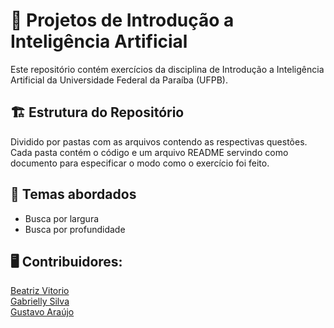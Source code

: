 # 🤖 Projetos de Introdução a Inteligência Artificial
Este repositório contém exercícios da disciplina de Introdução a Inteligência Artificial da Universidade Federal da Paraíba (UFPB). 

## 🏗️ Estrutura do Repositório
Dividido por pastas com as arquivos contendo as respectivas questões. Cada pasta contém o código e um arquivo README servindo como documento para especificar o modo como o exercício foi feito. 

## 📄 Temas abordados
- Busca por largura 
- Busca por profundidade

## 🖥️ Contribuidores:
<a href="https://github.com/beatrizzzzz">Beatriz Vitorio</a> <br>
<a href="https://github.com/Gabyzera">Gabrielly Silva</a> <br> 
<a href="https://github.com/NigGusta">Gustavo Araújo</a> <br>